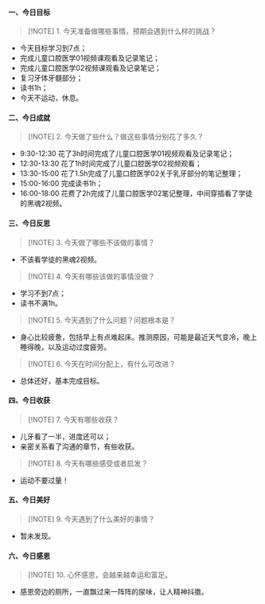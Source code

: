 #### 一、今日目标
> [!NOTE] 1. 今天准备做哪些事情，预期会遇到什么样的挑战？
* 今天目标学习到7点；
* 完成儿童口腔医学01视频课观看及记录笔记；
* 完成儿童口腔医学02视频课观看及记录笔记；
* 复习牙体牙髓部分；
* 读书1h；
* 今天不运动，休息。

#### 二、今日成就
> [!NOTE] 2. 今天做了些什么？做这些事情分别花了多久？
* 9:30-12:30 花了3h时间完成了儿童口腔医学01视频观看及记录笔记；
* 12:30-13:30 花了1h时间完成了儿童口腔医学02视频观看；
* 13:30-15:00 花了1.5h完成了儿童口腔医学02关于乳牙部分的笔记整理；
* 15:00-16:00 完成读书1h；
* 16:00-18:00 花费了2h完成了儿童口腔医学02笔记整理，中间穿插看了学徒的黑魂2视频。

#### 三、今日反思
> [!NOTE] 3. 今天做了哪些不该做的事情？
* 不该看学徒的黑魂2视频。
> [!NOTE] 4. 今天有哪些该做的事情没做？
* 学习不到7点；
* 读书不满1h。
> [!NOTE] 5. 今天遇到了什么问题？问题根本是？
* 身心比较疲惫，包括早上有点难起床。推测原因，可能是最近天气变冷，晚上睡得晚，以及运动过度疲劳。
> [!NOTE] 6. 今天在时间分配上，有什么可改进？
* 总体还好，基本完成目标。

#### 四、今日收获
> [!NOTE] 7. 今天有哪些收获？
* 儿牙看了一半，进度还可以；
* 亲密关系看了沟通的章节，有些收获。
> [!NOTE] 8. 今天有哪些感受或者启发？
* 运动不要过量！

#### 五、今日美好
> [!NOTE] 9. 今天遇到了什么美好的事情？
* 暂未发现。

#### 六、今日感恩
> [!NOTE] 10. 心怀感恩，会越来越幸运和富足。
* 感恩旁边的厕所，一直飘过来一阵阵的尿味，让人精神抖擞。